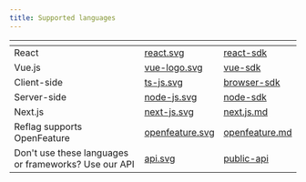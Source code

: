 ```yaml
---
title: Supported languages
---
```


<table data-view="cards" data-full-width="true"><thead><tr><th></th><th data-hidden data-card-cover data-type="files"></th><th data-hidden data-card-target data-type="content-ref"></th></tr></thead><tbody><tr><td>React</td><td><a href="../assets/react.svg">react.svg</a></td><td><a href="../../sdk/@reflag/react-sdk/">react-sdk</a></td></tr><tr><td>Vue.js</td><td><a href="../assets/vue-logo.svg">vue-logo.svg</a></td><td><a href="../../sdk/@reflag/vue-sdk/">vue-sdk</a></td></tr><tr><td>Client-side</td><td><a href="../assets/ts-js.svg">ts-js.svg</a></td><td><a href="../../sdk/@reflag/browser-sdk/">browser-sdk</a></td></tr><tr><td>Server-side</td><td><a href="../assets/node-js.svg">node-js.svg</a></td><td><a href="../../sdk/@reflag/node-sdk/">node-sdk</a></td></tr><tr><td>Next.js</td><td><a href="../assets/next-js.svg">next-js.svg</a></td><td><a href="../../supported-languages/next.js.md">next.js.md</a></td></tr><tr><td>Reflag supports OpenFeature</td><td><a href="../assets/openfeature.svg">openfeature.svg</a></td><td><a href="../../supported-languages/openfeature.md">openfeature.md</a></td></tr><tr><td>Don't use these languages or frameworks? Use our API</td><td><a href="../assets/api.svg">api.svg</a></td><td><a href="../../api/public-api/">public-api</a></td></tr></tbody></table>

